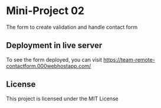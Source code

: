 # Mini-Project 02

The form to create validation and handle contact form

## Deployment in live server

To see the form deployed, you can visit https://team-remote-contactform.000webhostapp.com/

## License

This project is licensed under the MIT License
